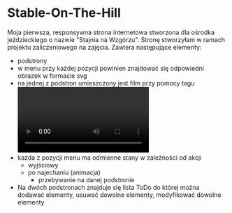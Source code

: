 # Stable-On-The-Hill

Moja pierwsza, responsywna strona internetowa stworzona dla ośrodka jeździeckiego o nazwie "Stajnia na Wzgórzu". Stronę stworzyłam w ramach projektu zaliczeniowego na zajęcia.
Zawiera następujące elementy:
+ podstrony
+ w menu przy każdej pozycji powinien znajdować się odpowiedni obrazek w formacie svg
+ na jednej z podstron umieszczony jest film przy pomocy tagu <video>
+ każda z pozycji menu ma odmienne stany w zależności od akcji
  + wyjściowy
  + po najechaniu (animacja)
	+ przebywanie na danej podstronie
+ Na dwóch podstronach znajduje się lista ToDo do której można dodawać elementy, usuwać dowolne elementy, 
modyfikować dowolne elementy



